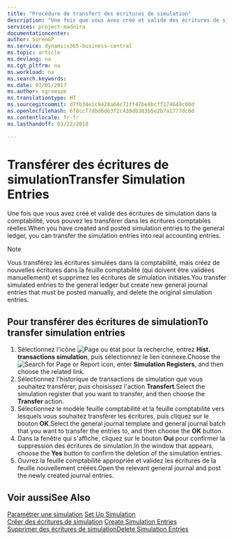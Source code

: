 ```yaml
---
title: "Procédure de transfert des écritures de simulation"
description: "Une fois que vous avez créé et validé des écritures de simulation dans la comptabilité, vous pouvez les transférer dans les écritures comptables réelles."
services: project-madeira
documentationcenter: 
author: SorenGP
ms.service: dynamics365-business-central
ms.topic: article
ms.devlang: na
ms.tgt_pltfrm: na
ms.workload: na
ms.search.keywords: 
ms.date: 07/01/2017
ms.author: sgroespe
ms.translationtype: HT
ms.sourcegitcommit: d7fb34e1c9428a64c71ff47be8bcff174649c00d
ms.openlocfilehash: 6f8ccf7dbd6d63f2c438db383b5e2b7a1777dc0d
ms.contentlocale: fr-fr
ms.lasthandoff: 03/22/2018

---
```

# <a name="transfer-simulation-entries"></a><span data-ttu-id="bd0c6-103">Transférer des écritures de simulation</span><span class="sxs-lookup"><span data-stu-id="bd0c6-103">Transfer Simulation Entries</span></span>
<span data-ttu-id="bd0c6-104">Une fois que vous avez créé et validé des écritures de simulation dans la comptabilité, vous pouvez les transférer dans les écritures comptables réelles.</span><span class="sxs-lookup"><span data-stu-id="bd0c6-104">When you have created and posted simulation entries to the general ledger, you can transfer the simulation entries into real accounting entries.</span></span>  

> [!NOTE]  
>  <span data-ttu-id="bd0c6-105">Vous transférez les écritures simulées dans la comptabilité, mais créez de nouvelles écritures dans la feuille comptabilité (qui doivent être validées manuellement) et supprimez les écritures de simulation initiales.</span><span class="sxs-lookup"><span data-stu-id="bd0c6-105">You transfer simulated entries to the general ledger but create new general journal entries that must be posted manually, and delete the original simulation entries.</span></span>  

## <a name="to-transfer-simulation-entries"></a><span data-ttu-id="bd0c6-106">Pour transférer des écritures de simulation</span><span class="sxs-lookup"><span data-stu-id="bd0c6-106">To transfer simulation entries</span></span>  

1.  <span data-ttu-id="bd0c6-107">Sélectionnez l'icône ![Page ou état pour la recherche](../../media/ui-search/search_small.png "Page ou état pour la recherche"), entrez **Hist. transactions simulation**, puis sélectionnez le lien connexe.</span><span class="sxs-lookup"><span data-stu-id="bd0c6-107">Choose the ![Search for Page or Report](../../media/ui-search/search_small.png "Search for Page or Report icon") icon, enter **Simulation Registers**, and then choose the related link.</span></span>  
2.  <span data-ttu-id="bd0c6-108">Sélectionnez l'historique de transactions de simulation que vous souhaitez transférer, puis choisissez l'action **Transfert**.</span><span class="sxs-lookup"><span data-stu-id="bd0c6-108">Select the simulation register that you want to transfer, and then choose the **Transfer** action.</span></span>  
3.  <span data-ttu-id="bd0c6-109">Sélectionnez le modèle feuille comptabilité et la feuille comptabilité vers lesquels vous souhaitez transférer les écritures, puis cliquez sur le bouton **OK**.</span><span class="sxs-lookup"><span data-stu-id="bd0c6-109">Select the general journal template and general journal batch that you want to transfer the entries to, and then choose the **OK** button.</span></span>  
4.  <span data-ttu-id="bd0c6-110">Dans la fenêtre qui s'affiche, cliquez sur le bouton **Oui** pour confirmer la suppression des écritures de simulation.</span><span class="sxs-lookup"><span data-stu-id="bd0c6-110">In the window that appears, choose the **Yes**  button to confirm the deletion of the simulation entries.</span></span>  
5.  <span data-ttu-id="bd0c6-111">Ouvrez la feuille comptabilité appropriée et validez les écritures de la feuille nouvellement créées.</span><span class="sxs-lookup"><span data-stu-id="bd0c6-111">Open the relevant general journal and post the newly created journal entries.</span></span>  

## <a name="see-also"></a><span data-ttu-id="bd0c6-112">Voir aussi</span><span class="sxs-lookup"><span data-stu-id="bd0c6-112">See Also</span></span>  
 <span data-ttu-id="bd0c6-113">[Paramétrer une simulation](how-to-set-up-simulation.md) </span><span class="sxs-lookup"><span data-stu-id="bd0c6-113">[Set Up Simulation](how-to-set-up-simulation.md) </span></span>  
 <span data-ttu-id="bd0c6-114">[Créer des écritures de simulation](how-to-create-simulation-entries.md) </span><span class="sxs-lookup"><span data-stu-id="bd0c6-114">[Create Simulation Entries](how-to-create-simulation-entries.md) </span></span>  
 [<span data-ttu-id="bd0c6-115">Supprimer des écritures de simulation</span><span class="sxs-lookup"><span data-stu-id="bd0c6-115">Delete Simulation Entries</span></span>](how-to-delete-simulation-entries.md)

